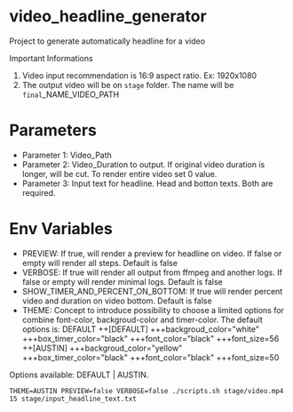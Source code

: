 # video_headline_generator
Project to generate automatically headline for a video

Important Informations
1. Video input recommendation is 16:9 aspect ratio. Ex: 1920x1080
2. The output video will be on `stage` folder. The name will be `final`_NAME_VIDEO_PATH 


# Parameters

+ Parameter 1: Video_Path
+ Parameter 2: Video_Duration to output. If original video duration is longer, will be cut. To render entire video set 0 value.
+ Parameter 3: Input text for headline. Head and botton texts. Both are required.

# Env Variables

+ PREVIEW: If true, will render a preview for headline on video. If false or empty will render all steps. Default is false
+ VERBOSE: If true will render all output from ffmpeg and another logs. If false or empty will render minimal logs. Default is false
+ SHOW_TIMER_AND_PERCENT_ON_BOTTOM: If true will render percent video and duration on video bottom. Default is false
+ THEME: Concept to introduce possibility to choose a limited options for combine font-color, backgroud-color and timer-color. The default options is: DEFAULT
++[DEFAULT]
+++backgroud_color="white"
+++box_timer_color="black"
+++font_color="black"
+++font_size=56
++[AUSTIN]
+++backgroud_color="yellow"
+++box_timer_color="black"
+++font_color="black"
+++font_size=50

 Options available: DEFAULT | AUSTIN.
``` 
THEME=AUSTIN PREVIEW=false VERBOSE=false ./scripts.sh stage/video.mp4 15 stage/input_headline_text.txt
```
